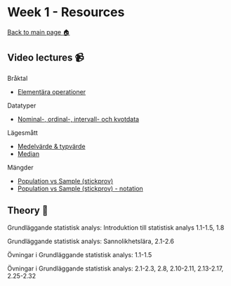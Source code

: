 # Week 1 - Resources

[Back to main page :house:](https://github.com/aleylani/statistical-methods)

## Video lectures :video_camera:


Bråktal

- [Elementära operationer](https://www.youtube.com/watch?v=e30CHWA1m7A)


Datatyper

- [Nominal-, ordinal-, intervall- och kvotdata](https://www.youtube.com/watch?v=5Yh-9xdJzAs&t)

Lägesmått

- [Medelvärde & typvärde](https://www.youtube.com/watch?v=QDbnHwm7OHQ)
- [Median](https://www.youtube.com/watch?v=VHXB9KpjOc8)

Mängder

- [Population vs Sample (stickprov)](https://www.youtube.com/watch?v=eIZD1BFfw8E)
- [Population vs Sample (stickprov) - notation](https://www.youtube.com/watch?v=Mb9BuEkbaHQ)



## Theory :book:

Grundläggande statistisk analys: Introduktion till statistisk analys 1.1-1.5, 1.8

Grundläggande statistisk analys: Sannolikhetslära, 2.1-2.6


Övningar i Grundläggande statistisk analys: 1.1-1.5

Övningar i Grundläggande statistisk analys: 2.1-2.3, 2.8, 2.10-2.11, 2.13-2.17, 2.25-2.32

